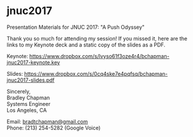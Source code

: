 # jnuc2017
Presentation Materials for JNUC 2017: "A Push Odyssey"

Thank you so much for attending my session!  If you missed it, here are the links to my Keynote deck and a static copy of the slides as a PDF.


Keynote: https://www.dropbox.com/s/lvyso61f3oze4r4/bchapman-jnuc2017-keynote.key

Slides: https://www.dropbox.com/s/0cq4ske7e4pqfsq/bchapman-jnuc2017-slides.pdf


Sincerely,  
Bradley Chapman  
Systems Engineer  
Los Angeles, CA  

Email: bradtchapman@gmail.com  
Phone: (213) 254-5282  (Google Voice)  

